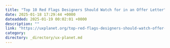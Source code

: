 ```yaml
---
title: "Top 10 Red Flags Designers Should Watch for in an Offer Letter"
date: 2025-01-18 17:29:44 +0000
dateadded: 2025-01-19 00:02:01 +0000
description: ""
link: "https://uxplanet.org/top-red-flags-designers-should-watch-offer-letters-b9d3f7f8273d?source=rss----819cc2aaeee0---4"
category:
directory: _directory/ux-planet.md
---
```

